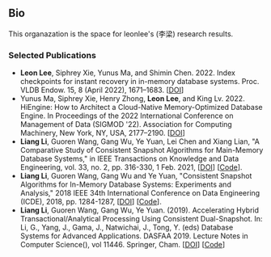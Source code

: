 ## Bio

This organazation is the space for leonlee's (李梁) research results.


### Selected Publications

- **Leon Lee**, Siphrey Xie, Yunus Ma, and Shimin Chen. 2022. Index checkpoints for instant recovery in in-memory database systems. Proc. VLDB Endow. 15, 8 (April 2022), 1671–1683. [[DOI](https://doi.org/10.14778/3529337.3529350)]
- Yunus Ma, Siphrey Xie, Henry Zhong, **Leon Lee**, and King Lv. 2022. HiEngine: How to Architect a Cloud-Native Memory-Optimized Database Engine. In Proceedings of the 2022 International Conference on Management of Data (SIGMOD '22). Association for Computing Machinery, New York, NY, USA, 2177–2190. [[DOI](https://doi.org/10.1145/3514221.3526043)]
- **Liang Li**, Guoren Wang, Gang Wu, Ye Yuan, Lei Chen and Xiang Lian, "A Comparative Study of Consistent Snapshot Algorithms for Main-Memory Database Systems," in IEEE Transactions on Knowledge and Data Engineering, vol. 33, no. 2, pp. 316-330, 1 Feb. 2021, [[DOI](https://doi.org/10.1109/TKDE.2019.2930987)] [[Code](https://github.com/bombe-org/snapshot)].
- **Liang Li**, Guoren Wang, Gang Wu and Ye Yuan, "Consistent Snapshot Algorithms for In-Memory Database Systems: Experiments and Analysis," 2018 IEEE 34th International Conference on Data Engineering (ICDE), 2018, pp. 1284-1287, [[DOI](https://doi.org/10.1109/ICDE.2018.00131)] [[Code](https://github.com/bombe-org/snapshot)].
- **Liang Li**, Guoren Wang, Gang Wu, Ye Yuan. (2019). Accelerating Hybrid Transactional/Analytical Processing Using Consistent Dual-Snapshot. In: Li, G., Yang, J., Gama, J., Natwichai, J., Tong, Y. (eds) Database Systems for Advanced Applications. DASFAA 2019. Lecture Notes in Computer Science(), vol 11446. Springer, Cham. [[DOI](https://doi.org/10.1007/978-3-030-18576-3_4)] [[Code](https://github.com/bombe-org/WHTAP)]
